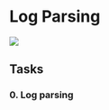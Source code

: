 # Log Parsing

![](https://i1.wp.com/www.learnsteps.com/wp-content/uploads/2019/10/logparsing.png?w=840&ssl=1)

## Tasks

### 0. Log parsing
